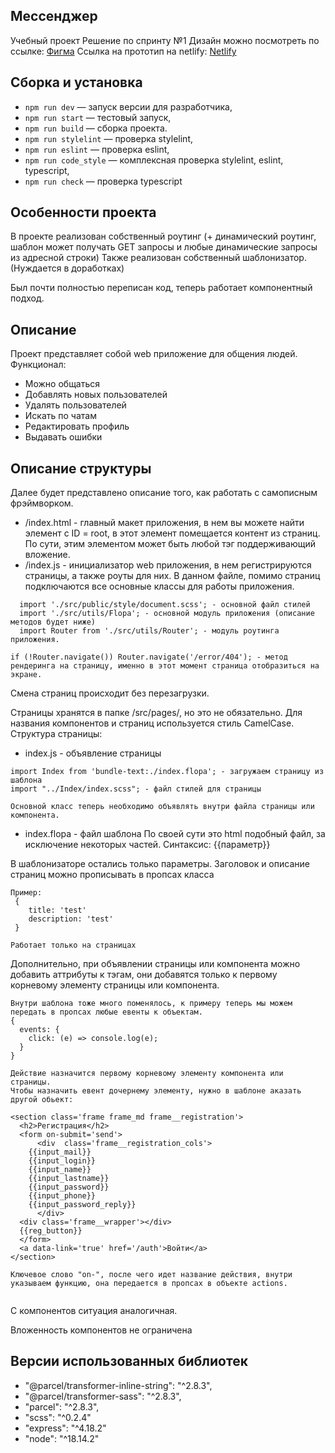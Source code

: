 ## Мессенджер
Учебный проект
Решение по спринту №1
Дизайн можно посмотреть по ссылке: [Фигма](https://www.figma.com/file/Ig8HvCVka3aRB5Xq7Hpu1a/module-1?node-id=9-475&t=5dmcRrW8QNR4fpyL-0)
Ссылка на прототип на netlify: [Netlify](https://starlit-buttercream-ee4fa3.netlify.app/)
## Сборка и установка

- `npm run dev` — запуск версии для разработчика,
- `npm run start` — тестовый запуск,
- `npm run build` — сборка проекта.
- `npm run stylelint` — проверка stylelint,
- `npm run eslint` — проверка eslint,
- `npm run code_style` — комплексная проверка stylelint, eslint, typescript,
- `npm run check` — проверка typescript

## Особенности проекта

В проекте реализован собственный роутинг (+ динамический роутинг, шаблон может получать GET запросы и любые динамические запросы из адресной строки)
Также реализован собственный шаблонизатор. (Нуждается в доработках)

Был почти полностью переписан код, теперь работает компонентный подход.

## Описание
Проект представляет собой web приложение для общения людей.
Функционал:
- Можно общаться
- Добавлять новых пользователей
- Удалять пользователей
- Искать по чатам
- Редактировать профиль
- Выдавать ошибки

## **Описание структуры**
Далее будет представлено описание того, как работать с самописным фрэймворком.
- /index.html - главный макет приложения, в нем вы можете найти элемент с ID = root,
в этот элемент помещается контент из страниц. По сути, этим элементом может быть любой тэг поддерживающий вложение.
- /index.js - инициализатор web приложения, в нем регистрируются страницы, а также роуты для них.
В данном файле, помимо страниц подключаются все основные классы для работы приложения.
```
  import './src/public/style/document.scss'; - основной файл стилей
  import './src/utils/Flopa'; - основной модуль приложения (описание методов будет ниже)
  import Router from './src/utils/Router'; - модуль роутинга приложения.
```
```
if (!Router.navigate()) Router.navigate('/error/404'); - метод рендеринга на страницу, именно в этот момент страница отобразиться на экране.
```

Смена страниц происходит без перезагрузки.

Страницы хранятся в папке /src/pages/, но это не обязательно.
Для названия компонентов и страниц используется стиль CamelCase.
Структура страницы:
- index.js - объявление страницы
```
import Index from 'bundle-text:./index.flopa'; - загружаем страницу из шаблона
import "../Index/index.scss"; - файл стилей для страницы

Основной класс теперь необходимо объявлять внутри файла страницы или компонента.
```
- index.flopa - файл шаблона
По своей сути это html подобный файл, за исключение некоторых частей.
Синтаксис:
 {{параметр}}

В шаблонизаторе остались только параметры.
Заголовок и описание страниц можно прописывать в пропсах класса

```
Пример:
 {
    title: 'test'
    description: 'test'
 }

Работает только на страницах

```
Дополнительно, при объявлении страницы или компонента можно добавить аттрибуты к тэгам, они добавятся только к первому корневому элементу страницы или компонента.
```
Внутри шаблона тоже много поменялось, к примеру теперь мы можем передать в пропсах любые евенты к объектам.
{
  events: {
    click: (e) => console.log(e);
  }
}

Действие назначится первому корневому элементу компонента или страницы.
Чтобы назначить евент дочернему элементу, нужно в шаблоне аказать другой обьект:

<section class='frame frame_md frame__registration'>
  <h2>Регистрация</h2>
  <form on-submit='send'>
      <div  class='frame__registration_cols'>
    {{input_mail}}
    {{input_login}}
    {{input_name}}
    {{input_lastname}}
    {{input_password}}
    {{input_phone}}
    {{input_password_reply}}
      </div>
  <div class='frame__wrapper'></div>
  {{reg_button}}
  </form>
  <a data-link='true' href='/auth'>Войти</a>
</section>

Ключевое слово "on-", после чего идет название действия, внутри указываем функцию, она передается в пропсах в объекте actions.


```

С компонентов ситуация аналогичная.

Вложенность компонентов не ограничена

## **Версии использованных библиотек**

- "@parcel/transformer-inline-string": "^2.8.3",
- "@parcel/transformer-sass": "^2.8.3",
- "parcel": "^2.8.3",
- "scss": "^0.2.4"
- "express": "^4.18.2"
- "node": "^18.14.2"
